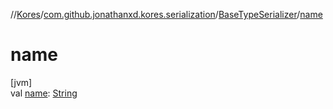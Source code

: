//[Kores](../../../index.md)/[com.github.jonathanxd.kores.serialization](../index.md)/[BaseTypeSerializer](index.md)/[name](name.md)

# name

[jvm]\
val [name](name.md): [String](https://kotlinlang.org/api/latest/jvm/stdlib/kotlin/-string/index.html)
